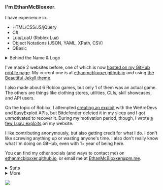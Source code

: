 ### I'm EthanMcBloxxer.
I have experience in...
* HTML/CSS/JS/jQuery
* C#
* Lua/LuaU (Roblox Lua)
* Object Notations (JSON, YAML, XPath, CSV)
* QBasic

<details>
  <summary>Behind the Name & Logo</summary>
  Updated on February 2nd, 2021 (EthanMcBloxxer & Neon Smile)

  ### The Name
  I heard that "Bloxxer" was actually a term for "Killer" on Roblox (online gaming platform). After I learned you could use their FMOD (Unity-like) editor to create games with Lua, I decided to base my name off of it. Even better, there were exploits out there that helped me learn C# and want to learn C++. That's a pretty decent turning point from when I first started learning QBasic and HTML. What would I base my name off of there? EthanQB? Basiq? What would that even mean?

  ### The Logo
  My friends continuously tell me that this is a bad logo, but I don't really think I could make anything better (or at least don't have ideas for anything better). It takes inspiration from the Awesome Face meme.

  <hr/>
</details>

I've made 2 websites before, one of which is now [hosted on my GitHub profile page](https://ethanmcbloxxer.github.io/ethansware/index.html). My current one is at [ethanmcbloxxer.github.io](https://ethanmcbloxxer.github.io/) and using [the Beautiful Jekyll theme](https://github.com/daattali/beautiful-jekyll).

I also made about 6 Roblox games, but only 1 of them was an actual game. The others are things like clothing stores, utilities, CLIs, skill showcases, and API users.

On the topic of Roblox, I attempted [creating an exploit](https://github.com/EthanMcBloxxer/BloxsploitWF) with the WeAreDevs and EasyExploit APIs, but Bitdefender deleted it in my sleep and I got unmotivated to recover it. During my motivation period, though, I wrote [a few LuaU exploits](https://ethanmcbloxxer.github.io/pastebin#roexploits) on my website.

I like contributing anonymously, but also getting credit for what I do. I don't like screwing anything up or wasting anyone's time. I also don't really know what I'm doing on GitHub, even with 1+ year of being here.

You can find my other socials (and ways to contact me) on [ethanmcbloxxer.github.io](https://ethanmcbloxxer.github.io/), or email me at <EthanMcBloxxer@pm.me>.

<details>
  <summary>Stats</summary>

  ![Stats](/github-metrics.svg)

  ![views count](https://api.ghprofile.me/view?username=EthanMcBloxxer) ![GitHub followers](https://img.shields.io/github/followers/EthanMcBloxxer?label=Follow&style=for-the-badge) ![GitHub User's stars](https://img.shields.io/github/stars/EthanMcBloxxer?label=Repo%20Stars&style=for-the-badge)

  ![Compatibility: Club Penguin](https://forthebadge.com/images/badges/compatibility-club-penguin.svg)
  ![Powered By: ENERGY DRINKS](https://forthebadge.com/images/badges/powered-by-energy-drinks.svg)
  ![Designed in: MS PAINT](https://forthebadge.com/images/badges/designed-in-ms-paint.svg)
</details>

<details>
  <summary>More</summary>
  <div align="center"><img src="https://github.com/EthanMcBloxxer/EthanMcBloxxer/raw/main/info.svg?sanitize=true"></div>
</details>

![](/tracking.svg)
